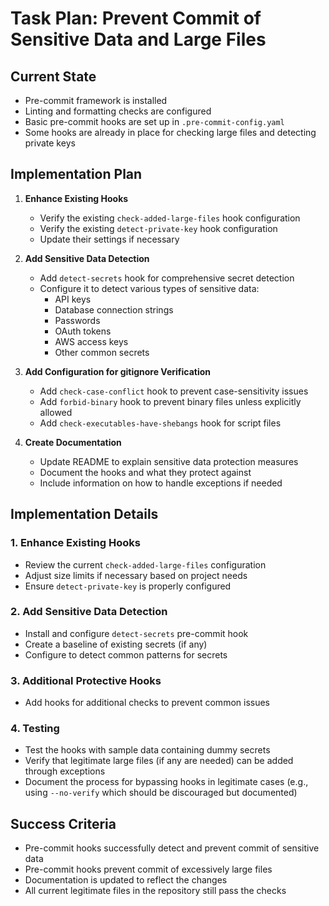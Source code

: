 # Task Plan: Prevent Commit of Sensitive Data and Large Files

## Current State

- Pre-commit framework is installed
- Linting and formatting checks are configured
- Basic pre-commit hooks are set up in `.pre-commit-config.yaml`
- Some hooks are already in place for checking large files and detecting private keys

## Implementation Plan

1. **Enhance Existing Hooks**

   - Verify the existing `check-added-large-files` hook configuration
   - Verify the existing `detect-private-key` hook configuration
   - Update their settings if necessary

2. **Add Sensitive Data Detection**

   - Add `detect-secrets` hook for comprehensive secret detection
   - Configure it to detect various types of sensitive data:
     - API keys
     - Database connection strings
     - Passwords
     - OAuth tokens
     - AWS access keys
     - Other common secrets

3. **Add Configuration for gitignore Verification**

   - Add `check-case-conflict` hook to prevent case-sensitivity issues
   - Add `forbid-binary` hook to prevent binary files unless explicitly allowed
   - Add `check-executables-have-shebangs` hook for script files

4. **Create Documentation**
   - Update README to explain sensitive data protection measures
   - Document the hooks and what they protect against
   - Include information on how to handle exceptions if needed

## Implementation Details

### 1. Enhance Existing Hooks

- Review the current `check-added-large-files` configuration
- Adjust size limits if necessary based on project needs
- Ensure `detect-private-key` is properly configured

### 2. Add Sensitive Data Detection

- Install and configure `detect-secrets` pre-commit hook
- Create a baseline of existing secrets (if any)
- Configure to detect common patterns for secrets

### 3. Additional Protective Hooks

- Add hooks for additional checks to prevent common issues

### 4. Testing

- Test the hooks with sample data containing dummy secrets
- Verify that legitimate large files (if any are needed) can be added through exceptions
- Document the process for bypassing hooks in legitimate cases (e.g., using `--no-verify` which should be discouraged but documented)

## Success Criteria

- Pre-commit hooks successfully detect and prevent commit of sensitive data
- Pre-commit hooks prevent commit of excessively large files
- Documentation is updated to reflect the changes
- All current legitimate files in the repository still pass the checks
